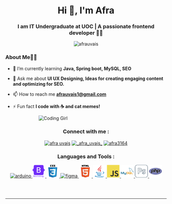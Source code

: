 <h1 align="center">Hi 👋, I'm Afra</h1>
<h3 align="center">I am IT Undergraduate at UOC | A passionate frontend developer 👩‍🏫 </h3>

<p align="center"> <img src="https://komarev.com/ghpvc/?username=afrauvais&label=Profile%20views&color=0e75b6&style=flat" alt="afrauvais" /> </p>

### About Me🧚‍♀️

- 🌱 I’m currently learning **Java, Spring boot, MySQL, SEO**

- 💬 Ask me about **UI UX Designing, Ideas for creating engaging content and optimizing for SEO.**

- 📫 How to reach me **afrauvais1@gmail.com**

- ⚡ Fun fact **I code with ☕ and cat memes!**

<img align="right" alt="Coding Girl" width="400" src="https://i.gifer.com/JXA0.gif" />

<br/>
<h3 align="center">Connect with me :</h3>
<p align="center">
<a href="https://linkedin.com/in/afra uvais" target="blank"><img align="center" src="https://raw.githubusercontent.com/rahuldkjain/github-profile-readme-generator/master/src/images/icons/Social/linked-in-alt.svg" alt="afra uvais" height="30" width="40" /></a>
<a href="https://instagram.com/_afra_uvais_" target="blank"><img align="center" src="https://raw.githubusercontent.com/rahuldkjain/github-profile-readme-generator/master/src/images/icons/Social/instagram.svg" alt="_afra_uvais_" height="30" width="40" /></a>
<a href="https://discord.gg/afra3164" target="blank"><img align="center" src="https://raw.githubusercontent.com/rahuldkjain/github-profile-readme-generator/master/src/images/icons/Social/discord.svg" alt="afra3164" height="40" width="40" /></a>
</p>

<h3 align="center">Languages and Tools :</h3>
<p align="center"> <a href="https://www.arduino.cc/" target="_blank" rel="noreferrer"> <img src="https://cdn.worldvectorlogo.com/logos/arduino-1.svg" alt="arduino" width="40" height="40"/> </a> <a href="https://getbootstrap.com" target="_blank" rel="noreferrer"> <img src="https://raw.githubusercontent.com/devicons/devicon/master/icons/bootstrap/bootstrap-plain-wordmark.svg" alt="bootstrap" width="40" height="40"/> </a> <a href="https://www.w3schools.com/css/" target="_blank" rel="noreferrer"> <img src="https://raw.githubusercontent.com/devicons/devicon/master/icons/css3/css3-original-wordmark.svg" alt="css3" width="40" height="40"/> </a> <a href="https://www.figma.com/" target="_blank" rel="noreferrer"> <img src="https://www.vectorlogo.zone/logos/figma/figma-icon.svg" alt="figma" width="40" height="40"/> </a> <a href="https://www.w3.org/html/" target="_blank" rel="noreferrer"> <img src="https://raw.githubusercontent.com/devicons/devicon/master/icons/html5/html5-original-wordmark.svg" alt="html5" width="40" height="40"/> </a> <a href="https://www.java.com" target="_blank" rel="noreferrer"> <img src="https://raw.githubusercontent.com/devicons/devicon/master/icons/java/java-original.svg" alt="java" width="40" height="40"/> </a> <a href="https://developer.mozilla.org/en-US/docs/Web/JavaScript" target="_blank" rel="noreferrer"> <img src="https://raw.githubusercontent.com/devicons/devicon/master/icons/javascript/javascript-original.svg" alt="javascript" width="40" height="40"/> </a> <a href="https://www.mysql.com/" target="_blank" rel="noreferrer"> <img src="https://raw.githubusercontent.com/devicons/devicon/master/icons/mysql/mysql-original-wordmark.svg" alt="mysql" width="40" height="40"/> </a> <a href="https://www.photoshop.com/en" target="_blank" rel="noreferrer"> <img src="https://raw.githubusercontent.com/devicons/devicon/master/icons/photoshop/photoshop-line.svg" alt="photoshop" width="40" height="40"/> </a> <a href="https://www.php.net" target="_blank" rel="noreferrer"> <img src="https://raw.githubusercontent.com/devicons/devicon/master/icons/php/php-original.svg" alt="php" width="40" height="40"/> </a> </p>

<br/>
<br/>
<hr/>


